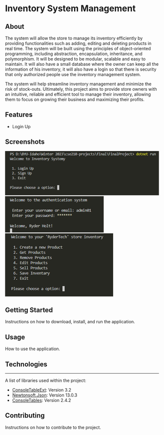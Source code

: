 # Inventory System Management

## About
The system will allow the store to manage its inventory efficiently by providing functionalities such as adding, editing and deleting products in real time. The system will be built using the principles of object-oriented programming, including abstraction, encapsulation, inheritance, and polymorphism. It will be designed to be modular, scalable and easy to maintain. It will also have a small database where the owner can keep all the information of his inventory, it will also have a login so that there is security that only authorized people use the inventory management system.

The system will help streamline inventory management and minimize the risk of stock-outs. Ultimately, this project aims to provide store owners with an intuitive, reliable and efficient tool to manage their inventory, allowing them to focus on growing their business and maximizing their profits.

## Features
* Login Up

## Screenshots
![Authentication](images/Login.png)
![Login](images/Login_2.png)
![Main Menu](images/Main_menu.png)

## Getting Started
Instructions on how to download, install, and run the application.

## Usage
How to use the application.

## Technologies
***
A list of libraries used within the project:
* [ConsoleTableExt](ConsoleTableExt): Version 3.2 
* [Newtonsoft.Json](Newtonsoft.Json): Version 13.0.3
* [ConsoleTables](ConsoleTables): Version 2.4.2

## Contributing
Instructions on how to contribute to the project.

